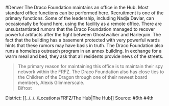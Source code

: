 #Denver 
The Draco Foundation maintains an office in the Hub. Most standard office functions can be performed here. Recruitment is one of the primary functions. Some of the leadership, including Nadja Daviar, can occasionally be found here, using the facility as a remote office. There are unsubstantiated rumors that the Draco Foundation managed to recover powerful artifacts after the fight between Ghostwalker and Harlequin. The fact that the building has a basement protected with very powerful wards hints that these rumors may have basis in truth. The Draco Foundation also runs a homeless outreach program in an annex building. In exchange for a warm meal and bed, they ask that all residents provide news of the streets. 

> The primary reason for maintaining this office is to maintain their spy network within the FRFZ. The Draco Foundation also has close ties to the Children of the Dragon through one of their newest board members, Alexis Glimmerscale.  
> Bifrost

District: [[../../../Locations/FRFZ/The Hub|The Hub]]
Source: #6th #4th